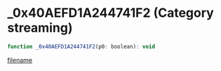 # _0x40AEFD1A244741F2 (Category streaming)

```js
function _0x40AEFD1A244741F2(p0: boolean): void
```

[filename](_0x40AEFD1A244741F2_m.md ':include')